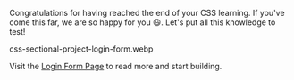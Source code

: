 Congratulations for having reached the end of
your CSS learning. If you've come this far, we are
so happy for you 😃. Let's put all this knowledge
to test!

<image>css-sectional-project-login-form.webp</image>

Visit the [Login Form Page](https://courses.bigbinaryacademy.com/projects/login-form/) to read more and start building.
